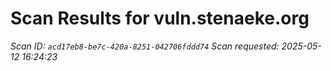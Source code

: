 # Scan Results for vuln.stenaeke.org

*Scan ID: `acd17eb8-be7c-420a-8251-042706fddd74`*
*Scan requested: 2025-05-12 16:24:23*

